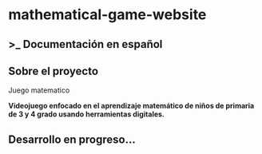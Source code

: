 # mathematical-game-website

## >_ **Documentación en español** 



## Sobre el proyecto

Juego matematico

**Videojuego enfocado en el aprendizaje matemático de niños de primaria de 3 y 4 grado usando herramientas digitales.**

## Desarrollo en progreso...
